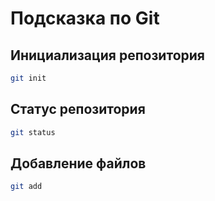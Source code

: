 # Подсказка по Git
## Инициализация репозитория

```sh
git init
```

## Статус репозитория

```sh
git status
```

## Добавление файлов
```sh
git add
```
